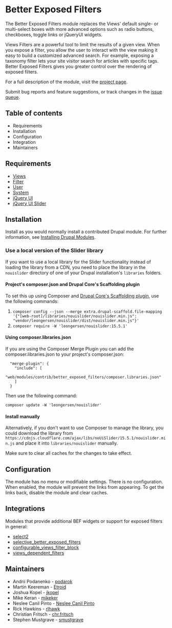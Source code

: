 # Better Exposed Filters

The Better Exposed Filters module replaces the Views' default single-  or
multi-select boxes with more advanced options such as radio buttons, checkboxes,
toggle links or jQueryUI widgets.

Views Filters are a powerful tool to limit the results of a given view. When you
expose a filter, you allow the user to interact with the view making it easy to
build a customized advanced search.  For example,  exposing a taxonomy filter
lets your site visitor search for articles with specific tags.  Better Exposed
Filters gives you greater control over the rendering of exposed filters.

For a full description of the module, visit the
[project page](https://drupal.org/project/better_exposed_filters).

Submit bug reports and feature suggestions, or track changes in the
[issue queue](https://drupal.org/project/issues/better_exposed_filters).


## Table of contents

- Requirements
- Installation
- Configuration
- Integration
- Maintainers


## Requirements

- [Views](https://www.drupal.org/project/views)
- [Filter](https://www.drupal.org/project/filter)
- [User](https://www.drupal.org/project/user)
- [System](https://www.drupal.org/project/system)
- [jQuery UI](https://www.drupal.org/project/jquery_ui)
- [jQuery UI Slider](https://www.drupal.org/project/jquery_ui_slider)


## Installation

Install as you would normally install a contributed Drupal module. For further
information, see
[Installing Drupal Modules](https://www.drupal.org/docs/extending-drupal/installing-drupal-modules).

### Use a local version of the Slider library

If you want to use a local library for the Slider functionality instead of loading the library from a CDN, you need to place the library in the `nouislider` directory of one of your Drupal installation's `libraries` folders.

#### Project's composer.json and Drupal Core's Scaffolding plugin

To set this up using Composer and [Drupal Core's Scaffolding plugin](https://www.drupal.org/docs/develop/using-composer/using-drupals-composer-scaffold), use the following commands:

1. `composer config --json --merge extra.drupal-scaffold.file-mapping '{"[web-root]/libraries/nouislider/nouislider.min.js": "vendor/leongersen/nouislider/dist/nouislider.min.js"}'`
2. `composer require -W 'leongersen/nouislider:15.5.1'`

#### Using composer.libraries.json

If you are using the Composer Merge Plugin you can add the composer.libraries.json to your project's composer.json:

```
  "merge-plugin": {
    "include": [
      "web/modules/contrib/better_exposed_filters/composer.libraries.json"
    ]
  }
```

Then use the following command:

`composer update -W 'leongersen/nouislider'`

#### Install manually

Alternatively, if you don't want to use Composer to manage the library, you could download the library from `https://cdnjs.cloudflare.com/ajax/libs/noUiSlider/15.5.1/nouislider.min.js` and place it into `libraries/nouislider` manually.

Make sure to clear all caches for the changes to take effect.

## Configuration

The module has no menu or modifiable settings. There is no configuration. When
enabled, the module will prevent the links from appearing. To get the links
back, disable the module and clear caches.

## Integrations

Modules that provide additional BEF widgets or support for exposed filters in general:

- [select2](https://www.drupal.org/project/select2)
- [selective_better_exposed_filters](https://www.drupal.org/project/selective_better_exposed_filters)
- [configurable_views_filter_block](https://www.drupal.org/project/configurable_views_filter_block)
- [views_dependent_filters](https://www.drupal.org/project/views_dependent_filters)

## Maintainers

- Andrii Podanenko - [podarok](https://www.drupal.org/u/podarok)
- Martin Keereman - [Etroid](https://www.drupal.org/u/etroid)
- Joshua Kopel - [jkopel](https://www.drupal.org/u/jkopel)
- Mike Keran - [mikeker](https://www.drupal.org/u/mikeker)
- Neslee Canil Pinto - [Neslee Canil Pinto](https://www.drupal.org/u/neslee-canil-pinto)
- Rick Hawkins - [rlhawk](https://www.drupal.org/u/rlhawk)
- Christian Fritsch - [chr.fritsch](https://www.drupal.org/u/chrfritsch)
- Stephen Mustgrave - [smustgrave](https://www.drupal.org/u/smustgrave)
